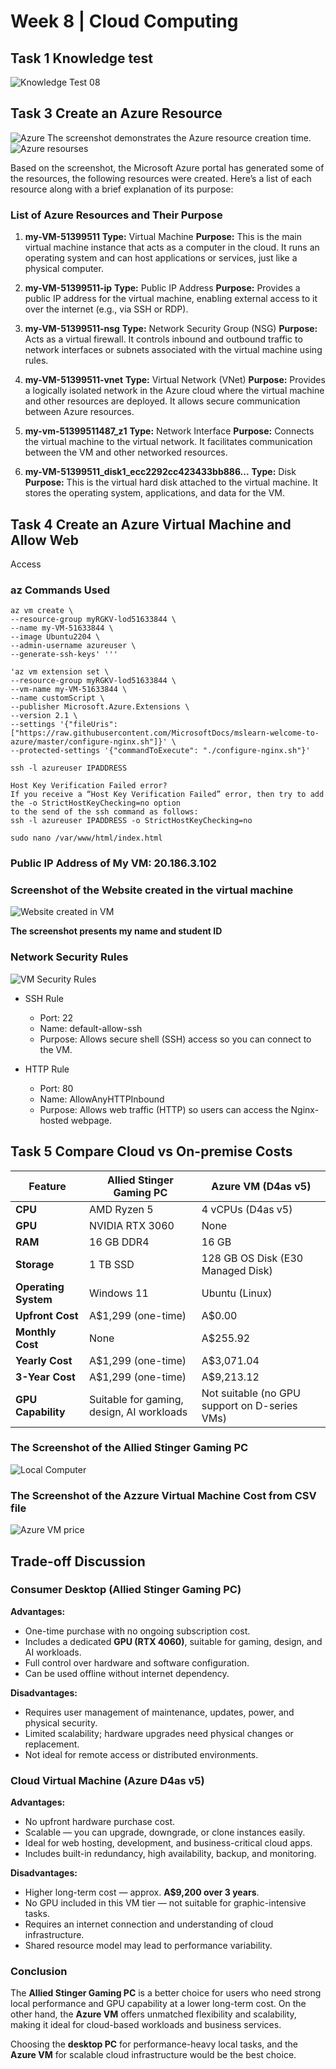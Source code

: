 # Week 8 | Cloud Computing

## Task 1 Knowledge test
![Knowledge Test 08](images/week8-task1-knowledgetest08.png)

## Task 3 Create an Azure Resource
![Azure](images/week8-task3-Azure.png)
The screenshot demonstrates the Azure resource creation time.
![Azure resourses](images/week8-task3-AzureResources.png)

Based on the screenshot, the Microsoft Azure portal has generated some of the resources, the following resources were created. Here’s a list of each resource along with a brief explanation of its purpose:

### **List of Azure Resources and Their Purpose**

1. **my-VM-51399511**
   **Type:** Virtual Machine
   **Purpose:** This is the main virtual machine instance that acts as a computer in the cloud. It runs an operating system and can host applications or services, just like a physical computer.

2. **my-VM-51399511-ip**
   **Type:** Public IP Address
   **Purpose:** Provides a public IP address for the virtual machine, enabling external access to it over the internet (e.g., via SSH or RDP).

3. **my-VM-51399511-nsg**
   **Type:** Network Security Group (NSG)
   **Purpose:** Acts as a virtual firewall. It controls inbound and outbound traffic to network interfaces or subnets associated with the virtual machine using rules.

4. **my-VM-51399511-vnet**
   **Type:** Virtual Network (VNet)
   **Purpose:** Provides a logically isolated network in the Azure cloud where the virtual machine and other resources are deployed. It allows secure communication between Azure resources.

5. **my-vm-51399511487\_z1**
   **Type:** Network Interface
   **Purpose:** Connects the virtual machine to the virtual network. It facilitates communication between the VM and other networked resources.

6. **my-VM-51399511\_disk1\_ecc2292cc423433bb886...**
   **Type:** Disk
   **Purpose:** This is the virtual hard disk attached to the virtual machine. It stores the operating system, applications, and data for the VM.

## Task 4 Create an Azure Virtual Machine and Allow Web
Access

### az Commands Used
``` azurecli
az vm create \
--resource-group myRGKV-lod51633844 \
--name my-VM-51633844 \
--image Ubuntu2204 \
--admin-username azureuser \
--generate-ssh-keys' '''

'az vm extension set \
--resource-group myRGKV-lod51633844 \
--vm-name my-VM-51633844 \
--name customScript \
--publisher Microsoft.Azure.Extensions \
--version 2.1 \
--settings '{"fileUris":["https://raw.githubusercontent.com/MicrosoftDocs/mslearn-welcome-to-azure/master/configure-nginx.sh"]}' \
--protected-settings '{"commandToExecute": "./configure-nginx.sh"}'

ssh -l azureuser IPADDRESS

Host Key Verification Failed error?
If you receive a “Host Key Verification Failed” error, then try to add the -o StrictHostKeyChecking=no option
to the send of the ssh command as follows:
ssh -l azureuser IPADDRESS -o StrictHostKeyChecking=no

sudo nano /var/www/html/index.html
```
### Public IP Address of My VM: **20.186.3.102**

### Screenshot of the Website created in the virtual machine

![Website created in VM](images/week8-task4-AzureVMWebsite.png)

**The screenshot presents my name and student ID**

### Network Security Rules

![VM Security Rules](images/week8-task4-Security.png)

+ SSH Rule
   - Port: 22
   - Name: default-allow-ssh
   - Purpose: Allows secure shell (SSH) access so you can connect to the VM.

+ HTTP Rule
   - Port: 80
   - Name: AllowAnyHTTPInbound
   - Purpose: Allows web traffic (HTTP) so users can access the Nginx-hosted webpage.

## Task 5 Compare Cloud vs On-premise Costs

| Feature              | **Allied Stinger Gaming PC**              | **Azure VM (D4as v5)**                        |
| -------------------- | ----------------------------------------- | --------------------------------------------- |
| **CPU**              | AMD Ryzen 5                               | 4 vCPUs (D4as v5)                             |
| **GPU**              | NVIDIA RTX 3060                           | None                                          |
| **RAM**              | 16 GB DDR4                                | 16 GB                                         |
| **Storage**          | 1 TB SSD                                  | 128 GB OS Disk (E30 Managed Disk)             |
| **Operating System** | Windows 11                                | Ubuntu (Linux)                                |
| **Upfront Cost**     | A\$1,299 (one-time)                       | A\$0.00                                       |
| **Monthly Cost**     | None                                      | A\$255.92                                     |
| **Yearly Cost**      | A\$1,299 (one-time)                       | A\$3,071.04                                   |
| **3-Year Cost**      | A\$1,299 (one-time)                       | A\$9,213.12                                   |
| **GPU Capability**   | Suitable for gaming, design, AI workloads | Not suitable (no GPU support on D-series VMs) |

### The Screenshot of the Allied Stinger Gaming PC
![Local Computer](images/week8-task5-localcomputer.png)

### The Screenshot of the Azzure Virtual Machine Cost from CSV file
![Azure VM price](images/week8-task5-VMprice.png)

## Trade-off Discussion

### Consumer Desktop (Allied Stinger Gaming PC)

**Advantages:**
- One-time purchase with no ongoing subscription cost.
- Includes a dedicated **GPU (RTX 4060)**, suitable for gaming, design, and AI workloads.
- Full control over hardware and software configuration.
- Can be used offline without internet dependency.

**Disadvantages:**
- Requires user management of maintenance, updates, power, and physical security.
- Limited scalability; hardware upgrades need physical changes or replacement.
- Not ideal for remote access or distributed environments.


### Cloud Virtual Machine (Azure D4as v5)

**Advantages:**
- No upfront hardware purchase cost.
- Scalable — you can upgrade, downgrade, or clone instances easily.
- Ideal for web hosting, development, and business-critical cloud apps.
- Includes built-in redundancy, high availability, backup, and monitoring.

**Disadvantages:**
- Higher long-term cost — approx. **A$9,200 over 3 years**.
- No GPU included in this VM tier — not suitable for graphic-intensive tasks.
- Requires an internet connection and understanding of cloud infrastructure.
- Shared resource model may lead to performance variability.


###  Conclusion

The **Allied Stinger Gaming PC** is a better choice for users who need strong local performance and GPU capability at a lower long-term cost. On the other hand, the **Azure VM** offers unmatched flexibility and scalability, making it ideal for cloud-based workloads and business services.

Choosing the **desktop PC** for performance-heavy local tasks, and the **Azure VM** for scalable cloud infrastructure would be the best choice.

